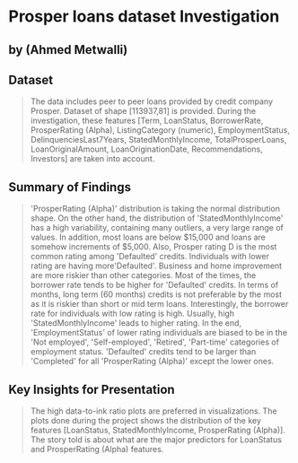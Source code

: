 # Prosper loans dataset Investigation
## by (Ahmed Metwalli)


## Dataset

> The data includes peer to peer loans provided by credit company Prosper. Dataset of shape [113937,81] is provided. During the investigation, these features [Term, LoanStatus, BorrowerRate, ProsperRating (Alpha), ListingCategory (numeric), EmploymentStatus, DelinquenciesLast7Years, StatedMonthlyIncome, TotalProsperLoans, LoanOriginalAmount, LoanOriginationDate, Recommendations, Investors] are taken into account.


## Summary of Findings

> 'ProsperRating (Alpha)' distribution is taking the normal distribution shape. On the other hand, the distribution of 'StatedMonthlyIncome' has a high variability, containing many outliers, a very large range of values. In addition, most loans are below $15,000 and loans are somehow increments of $5,000. Also, Prosper rating D is the most common rating among 'Defaulted' credits.
> Individuals with lower rating are having more'Defaulted'. Business and home improvement are more riskier than other categories. Most of the times, the borrower rate tends to be higher for 'Defaulted' credits. In terms of months, long term (60 months) credits is not preferable by the most as it is riskier than short or mid term loans. Interestingly, the borrower rate for individuals with low rating is high. Usually, high 'StatedMonthlyIncome' leads to higher rating. In the end, 'EmploymentStatus' of lower rating individuals are biased to be in the 'Not employed', 'Self-employed', 'Retired', 'Part-time' categories of employment status.
> 'Defaulted' credits tend to be larger than 'Completed' for all 'ProsperRating (Alpha)' except the lower ones.


## Key Insights for Presentation

> The high data-to-ink ratio plots are preferred in visualizations. The plots done during the project shows the distribution of the key features [LoanStatus, StatedMonthlyIncome, ProsperRating (Alpha)].
The story told is about what are the major predictors for LoanStatus and ProsperRating (Alpha) features.
